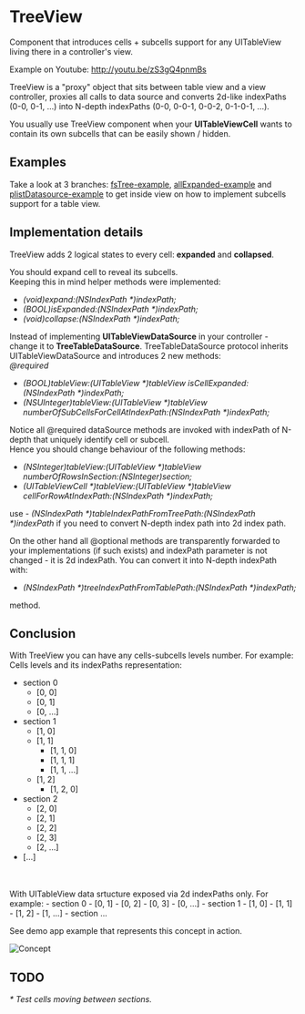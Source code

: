 TreeView
========

Component that introduces cells + subcells support for any UITableView living there in a controller's view.

Example on Youtube: http://youtu.be/zS3gQ4pnmBs

TreeView is a "proxy" object that sits between table view and a view controller, proxies all calls to data source and converts 2d-like indexPaths (0-0, 0-1, ...)  into N-depth indexPaths (0-0, 0-0-1, 0-0-2, 0-1-0-1, ...).


You usually use TreeView component when your <b>UITableViewCell</b> wants to contain its own subcells that can be easily shown / hidden.<br />


Examples
---
Take a look at 3 branches: [fsTree-example](https://github.com/genkernel/TreeView/tree/fsTree-example), [allExpanded-example](https://github.com/genkernel/TreeView/tree/allExpanded-example) and [plistDatasource-example](https://github.com/genkernel/TreeView/tree/plistDatasource-example) to get inside view on how to implement subcells support for a table view.


Implementation details
---

TreeView adds 2 logical states to every cell: <b>expanded</b> and <b>collapsed</b>.

You should expand cell to reveal its subcells.<br/>
Keeping this in mind helper methods were implemented: <br/>
<i>
- (void)expand:(NSIndexPath *)indexPath;<br/>
- (BOOL)isExpanded:(NSIndexPath *)indexPath;<br/>
- (void)collapse:(NSIndexPath *)indexPath;<br/>
</i>

Instead of implementing <b>UITableViewDataSource</b> in your controller - change it to <b>TreeTableDataSource</b>. TreeTableDataSource protocol inherits UITableViewDataSource and introduces 2 new methods:<br/>
<i>
@required <br/>
- (BOOL)tableView:(UITableView *)tableView isCellExpanded:(NSIndexPath *)indexPath;<br/>
- (NSUInteger)tableView:(UITableView *)tableView numberOfSubCellsForCellAtIndexPath:(NSIndexPath *)indexPath;
</i>

Notice all @required dataSource methods are invoked with indexPath of N-depth that uniquely identify cell or subcell.<br/>
Hence you should change behaviour of the following methods:
<i>
- (NSInteger)tableView:(UITableView *)tableView numberOfRowsInSection:(NSInteger)section;
- (UITableViewCell *)tableView:(UITableView *)tableView cellForRowAtIndexPath:(NSIndexPath *)indexPath;
</i>

use 
<i>- (NSIndexPath *)tableIndexPathFromTreePath:(NSIndexPath *)indexPath
</i>
if you need to convert N-depth index path into 2d index path.

On the other hand all @optional methods are transparently forwarded to your implementations (if such exists) and indexPath parameter is not changed - it is 2d indexPath.
You can convert it into N-depth indexPath with:
<i>
- (NSIndexPath *)treeIndexPathFromTablePath:(NSIndexPath *)indexPath;
</i> 
method.


Conclusion
---

With TreeView you can have any cells-subcells levels number. For example:<br />
Cells levels and its indexPaths representation:
  - section 0
      - [0, 0]
      - [0, 1]
      - [0, ...]
  - section 1
      - [1, 0]
      - [1, 1]
          - [1, 1, 0]
          - [1, 1, 1]
          - [1, 1, ...]
      - [1, 2]
          - [1, 2, 0]
  - section 2
      - [2, 0]
      - [2, 1]
      - [2, 2]
      - [2, 3]
      - [2, ...]
  - [...]
<br />
<br />
With UITableView data srtucture exposed via 2d indexPaths only. For example:
- section 0
  - [0, 1]
  - [0, 2]
  - [0, 3]
  - [0, ...]
- section 1
  - [1, 0]
  - [1, 1]
  - [1, 2]
  - [1, ...]
- section ...

See demo app example that represents this concept in action.

![Concept](https://github.com/genkernel/TreeView/raw/master/DemoArt/demo.gif)

TODO
---

<i>
* Test cells moving between sections.
</i>
